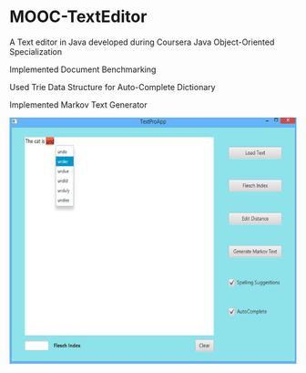 # MOOC-TextEditor
A Text editor in Java developed during Coursera Java Object-Oriented Specialization

Implemented Document Benchmarking

Used Trie Data Structure for Auto-Complete Dictionary

Implemented Markov Text Generator

![alt tag](https://github.com/shubham0677/MOOC-TextEditor/blob/master/Images/TextEditor.jpg)

